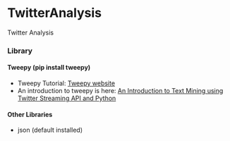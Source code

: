 # TwitterAnalysis
Twitter Analysis

### Library
#### Tweepy (pip install tweepy)
* Tweepy Tutorial: [Tweepy website](http://www.tweepy.org/)
* An introduction to tweepy is here: [An Introduction to Text Mining using Twitter Streaming API and Python](http://adilmoujahid.com/posts/2014/07/twitter-analytics/)

#### Other Libraries
* json (default installed)
